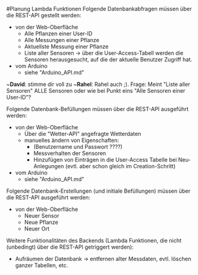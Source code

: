 #Planung Lambda Funktionen
Folgende Datenbankabfragen müssen über die REST-API gestellt werden:
- von der Web-Oberfläche
    - Alle Pflanzen einer User-ID
    - Alle Messungen einer Pflanze
    - Aktuellste Messung einer Pflanze
    - Liste aller Sensoren -> über die User-Access-Tabell werden die Sensoren herausgesucht, auf die der aktuelle Benutzer Zugriff hat.
 - vom Arduino
    - siehe "Arduino_API.md"
    
~**David**: stimme dir voll zu
~**Rahel**: Rahel auch ;). Frage: Meint "Liste aller Sensoren" ALLE Sensoren oder wie bei Punkt eins "Alle Sensoren einer User-ID"?


Folgende Datenbank-Befüllungen müssen über die REST-API ausgeführt werden:
- von der Web-Oberfläche
    - Über die "Wetter-API" angefragte Wetterdaten
    - manuelles ändern von Eigenschaften:
        - (Benutzername und Passwort ????)
        - Messverhalten der Sensoren
        - Hinzufügen von Einträgen in die User-Access Tabelle bei Neu-Anlegungen (evtl. aber schon gleich im Creation-Schritt)
- vom Arduino
    - siehe "Arduino_API.md"

Folgende Datenbank-Erstellungen (und initiale Befüllungen) müssen über die REST-API ausgeführt werden:
- von der Web-Oberfläche
    - Neuer Sensor
    - Neue Pflanze
    - Neuer Ort

Weitere Funktionalitäten des Backends (Lambda Funktionen, die nicht (unbedingt) über die REST-API getriggert werden):
- Aufräumen der Datenbank -> entfernen alter Messdaten, evtl. löschen ganzer Tabellen, etc.
    
    
